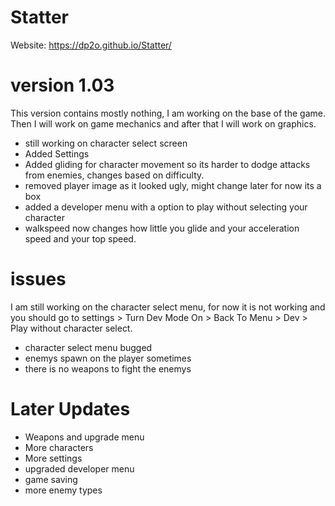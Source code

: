 # Statter
Website: https://dp2o.github.io/Statter/


# version 1.03
This version contains mostly nothing, I am working on the base of the game. Then I will work on game mechanics and after that I will work on graphics.
- still working on character select screen
- Added Settings
- Added gliding for character movement so its harder to dodge attacks from enemies, changes based on difficulty.
- removed player image as it looked ugly, might change later for now its a box
- added a developer menu with a option to play without selecting your character
- walkspeed now changes how little you glide and your acceleration speed and your top speed.

# issues
I am still working on the character select menu, for now it is not working and you should go to settings > Turn Dev Mode On > Back To Menu > Dev > Play without character select.
- character select menu bugged
- enemys spawn on the player sometimes
- there is no weapons to fight the enemys

# Later Updates

- Weapons and upgrade menu
- More characters
- More settings
- upgraded developer menu
- game saving
- more enemy types
